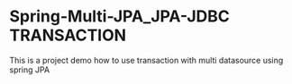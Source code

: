 # Spring-Multi-JPA_JPA-JDBC TRANSACTION

This is a project demo how to use transaction with multi datasource using spring JPA


